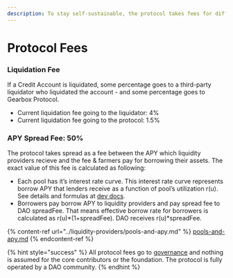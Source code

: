 ```yaml
---
description: To stay self-sustainable, the protocol takes fees for different operations.
---
```


# Protocol Fees

### **Liquidation Fee**

If a Credit Account is liquidated, some percentage goes to a third-party liquidator who liquidated the account - and some percentage goes to Gearbox Protocol.

* Current liquidation fee going to the liquidator: 4%
* Current liquidation fee going to the protocol: 1.5%

### APY Spread Fee: 50%

The protocol takes spread as a fee between the APY which liquidity providers recieve and the fee & farmers pay for borrowing their assets. The exact value of this fee is calculated as following:

* Each pool has it’s interest rate curve. This interest rate curve represents borrow APY that lenders receive as a function of pool’s utilization r(u). See details and formulas at [dev docs](https://dev.gearbox.fi/docs/documentation/pools/intro/#rt---borrow-apy).
* Borrowers pay borrow APY to liquidity providers and pay spread fee to DAO spreadFee. That means effective borrow rate for borrowers is calculated as r(u)\*(1+spreadFee). DAO receives r(u)\*spreadFee.

{% content-ref url="../liquidity-providers/pools-and-apy.md" %}
[pools-and-apy.md](../liquidity-providers/pools-and-apy.md)
{% endcontent-ref %}

{% hint style="success" %}
All protocol fees go to [governance](../governance/setup/multisigs.md#financial-treasury-multisig-or-5-7) and nothing is assumed for the core contributors or the foundation. The protocol is fully operated by a DAO community.
{% endhint %}

